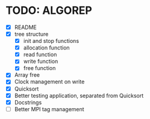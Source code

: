 # TODO: ALGOREP

- [x] README
- [x] tree structure
  - [x] init and stop functions
  - [x] allocation function
  - [x] read function
  - [x] write function
  - [x] free function
- [x] Array free
- [x] Clock management on write
- [x] Quicksort
- [x] Better testing application, separated from Quicksort
- [x] Docstrings
- [ ] Better MPI tag management
